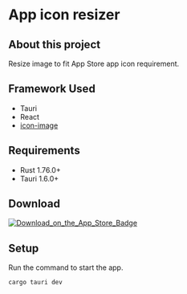 # App icon resizer

## About this project

Resize image to fit App Store app icon requirement.

## Framework Used

- Tauri
- React
- [icon-image](https://github.com/ElvisWong213/icon-image)

## Requirements

- Rust 1.76.0+
- Tauri 1.6.0+

## Download

[![Download_on_the_App_Store_Badge](https://github.com/ElvisWong213/ElvisWong213/assets/40566101/a3e39a79-fe54-4433-b7e1-b327a01b4f81)](https://apps.apple.com/us/app/app-icon-resizer/id6479561103)

## Setup

Run the command to start the app.
```
cargo tauri dev
```
